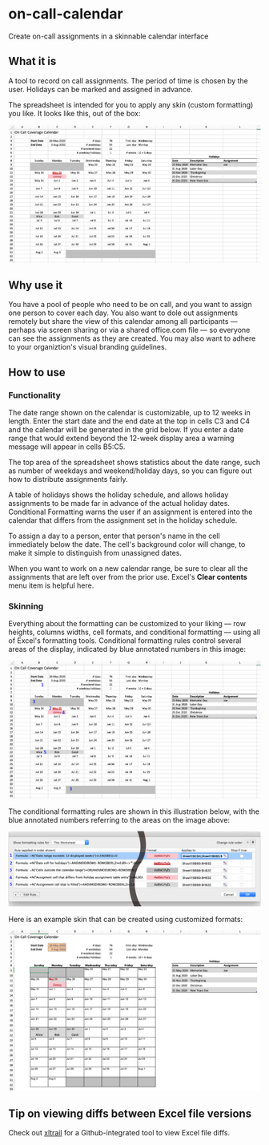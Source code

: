 # on-call-calendar
Create on-call assignments in a skinnable calendar interface

## What it is

A tool to record on call assignments. The period of time is chosen by the user. Holidays can be marked and assigned in advance.

The spreadsheet is intended for you to apply any skin (custom formatting) you like. It looks like this, out of the box:

![Screenshot of the spreadsheet](raw-screenshot.png)

## Why use it

You have a pool of people who need to be on call, and you want to assign one person to cover each day. You also want to dole out assignments remotely but share the view of this calendar among all participants — perhaps via screen sharing or via a shared office.com file — so everyone can see the assignments as they are created. You may also want to adhere to your organiztion's visual branding guidelines.

## How to use

### Functionality

The date range shown on the calendar is customizable, up to 12 weeks in length. Enter the start date and the end date at the top in cells C3 and C4 and the calendar will be generated in the grid below. If you enter a date range that would extend beyond the 12-week display area a warning message will appear in cells B5:C5.

The top area of the spreadsheet shows statistics about the date range, such as number of weekdays and weekend/holiday days, so you can figure out how to distribute assignments fairly.

A table of holidays shows the holiday schedule, and allows holiday assignments to be made far in advance of the actual holiday dates. Conditional Formatting warns the user if an assignment is entered into the calendar that differs from the assignment set in the holiday schedule.

To assign a day to a person, enter that person's name in the cell immediately below the date. The cell's background color will change, to make it simple to distinguish from unassigned dates.

When you want to work on a new calendar range, be sure to clear all the assignments that are left over from the prior use. Excel's **Clear contents** menu item is helpful here.

### Skinning

Everything about the formatting can be customized to your liking — row heights, columns widths, cell formats, and conditional formatting — using all of Excel's formatting tools. Conditional formatting rules control several areas of the display, indicated by blue annotated numbers in this image:

![Annotated spreadsheet conditionally formatted areas](annotated-screenshot.png)

The conditional formatting rules are shown in this illustration below, with the blue annotated numbers referring to the areas on the image above:

![Annotated Conditional Formatting rules](cf-rules.png)

Here is an example skin that can be created using customized formats:

![Customized formatting example](example-customization.png)

## Tip on viewing diffs between Excel file versions

Check out [xltrail](https://xltrail.com/) for a Github-integrated tool to view Excel file diffs.
